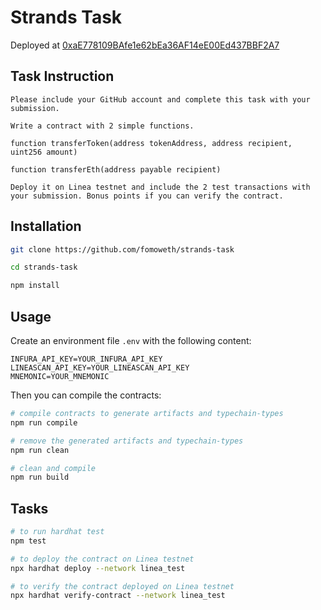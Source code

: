 # Strands Task

Deployed at <a href="https://goerli.lineascan.build/address/0xaE778109BAfe1e62bEa36AF14eE00Ed437BBF2A7#code">0xaE778109BAfe1e62bEa36AF14eE00Ed437BBF2A7</a>

## Task Instruction

```text
Please include your GitHub account and complete this task with your submission.

Write a contract with 2 simple functions.

function transferToken(address tokenAddress, address recipient, uint256 amount)

function transferEth(address payable recipient)

Deploy it on Linea testnet and include the 2 test transactions with your submission. Bonus points if you can verify the contract.
```

## Installation

```bash
git clone https://github.com/fomoweth/strands-task

cd strands-task

npm install
```

## Usage

Create an environment file `.env` with the following content:

```text
INFURA_API_KEY=YOUR_INFURA_API_KEY
LINEASCAN_API_KEY=YOUR_LINEASCAN_API_KEY
MNEMONIC=YOUR_MNEMONIC
```

Then you can compile the contracts:

```bash
# compile contracts to generate artifacts and typechain-types
npm run compile

# remove the generated artifacts and typechain-types
npm run clean

# clean and compile
npm run build
```

## Tasks

```bash
# to run hardhat test
npm test

# to deploy the contract on Linea testnet
npx hardhat deploy --network linea_test

# to verify the contract deployed on Linea testnet
npx hardhat verify-contract --network linea_test
```
